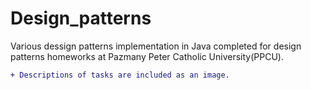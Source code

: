 # Design_patterns

Various dessign patterns implementation in Java completed for design patterns homeworks at Pazmany Peter Catholic University(PPCU).
```diff 
+ Descriptions of tasks are included as an image.
``` 
